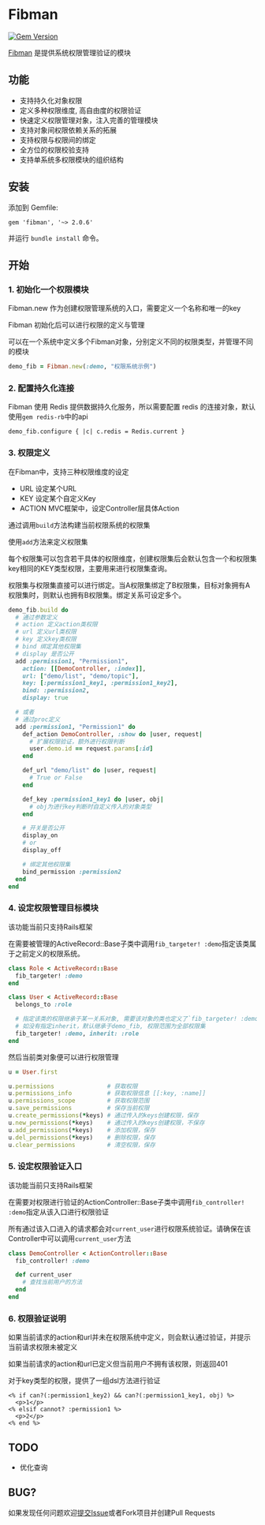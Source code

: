 # Fibman
[<img src="http://badge.fury.io/rb/fibman.png" alt="Gem Version" />](http://badge.fury.io/rb/fibman)

[Fibman](https://github.com/Warrenoo/fibman) 是提供系统权限管理验证的模块


## 功能

- 支持持久化对象权限
- 定义多种权限维度, 高自由度的权限验证
- 快速定义权限管理对象，注入完善的管理模块
- 支持对象间权限依赖关系的拓展
- 支持权限与权限间的绑定
- 全方位的权限校验支持
- 支持单系统多权限模块的组织结构

## 安装

添加到 Gemfile:

    gem 'fibman', '~> 2.0.6'

并运行 `bundle install` 命令。

## 开始

### 1. 初始化一个权限模块

Fibman.new 作为创建权限管理系统的入口，需要定义一个名称和唯一的key

Fibman 初始化后可以进行权限的定义与管理

可以在一个系统中定义多个Fibman对象，分别定义不同的权限类型，并管理不同的模块

```ruby
demo_fib = Fibman.new(:demo, "权限系统示例")
```

### 2. 配置持久化连接

Fibman 使用 Redis 提供数据持久化服务，所以需要配置 redis 的连接对象，默认使用`gem redis-rb`中的api

```
demo_fib.configure { |c| c.redis = Redis.current }
```

### 3. 权限定义

在Fibman中，支持三种权限维度的设定

- URL    设定某个URL
- KEY    设定某个自定义Key
- ACTION MVC框架中，设定Controller层具体Action

通过调用`build`方法构建当前权限系统的权限集

使用`add`方法来定义权限集

每个权限集可以包含若干具体的权限维度，创建权限集后会默认包含一个和权限集key相同的KEY类型权限，主要用来进行权限集查询。

权限集与权限集直接可以进行绑定。当A权限集绑定了B权限集，目标对象拥有A权限集时，则默认也拥有B权限集。绑定关系可设定多个。

```ruby
demo_fib.build do
  # 通过参数定义
  # action 定义action类权限
  # url 定义url类权限
  # key 定义key类权限
  # bind 绑定其他权限集
  # display 是否公开
  add :permission1, "Permission1",
    action: [[DemoController, :index]],
    url: ["demo/list", "demo/topic"],
    key: [:permission1_key1, :permission1_key2],
    bind: :permission2,
    display: true

  # 或者
  # 通过proc定义
  add :permission1, "Permission1" do
    def_action DemoController, :show do |user, request|
      # 扩展权限验证，额外进行权限判断
      user.demo.id == request.params[:id]
    end

    def_url "demo/list" do |user, request|
      # True or False
    end

    def_key :permission1_key1 do |user, obj|
      # obj为进行key判断时自定义传入的对象类型
    end

    # 开关是否公开
    display_on
    # or
    display_off

    # 绑定其他权限集
    bind_permission :permission2
  end
end
```

### 4. 设定权限管理目标模块

该功能当前只支持Rails框架

在需要被管理的ActiveRecord::Base子类中调用`fib_targeter! :demo`指定该类属于之前定义的权限系统。

```ruby
class Role < ActiveRecord::Base
  fib_targeter! :demo
end

class User < ActiveRecord::Base
  belongs_to :role

  # 指定该类的权限继承于某一关系对象, 需要该对象的类也定义了`fib_targeter! :demo`
  # 如没有指定inherit，默认继承于demo_fib, 权限范围为全部权限集
  fib_targeter! :demo, inherit: :role
end
```

然后当前类对象便可以进行权限管理
```ruby
u = User.first

u.permissions               # 获取权限
u.permissions_info          # 获取权限信息 [[:key, :name]]
u.permissions_scope         # 获取权限范围
u.save_permissions          # 保存当前权限
u.create_permissions(*keys) # 通过传入的keys创建权限，保存
u.new_permissions(*keys)    # 通过传入的keys创建权限，不保存
u.add_permissions(*keys)    # 添加权限，保存
u.del_permissions(*keys)    # 删除权限，保存
u.clear_permissions         # 清空权限，保存
```

### 5. 设定权限验证入口

该功能当前只支持Rails框架

在需要对权限进行验证的ActionController::Base子类中调用`fib_controller! :demo`指定从该入口进行权限验证

所有通过该入口进入的请求都会对`current_user`进行权限系统验证。请确保在该Controller中可以调用`current_user`方法

```ruby
class DemoController < ActionController::Base
  fib_controller! :demo

  def current_user
    # 查找当前用户的方法
  end
end
```

### 6. 权限验证说明

如果当前请求的action和url并未在权限系统中定义，则会默认通过验证，并提示当前请求权限未被定义

如果当前请求的action和url已定义但当前用户不拥有该权限，则返回401

对于key类型的权限，提供了一组dsl方法进行验证

```erb
<% if can?(:permission1_key2) && can?(:permission1_key1, obj) %>
  <p>1</p>
<% elsif cannot? :permission1 %>
  <p>2</p>
<% end %>
```

## TODO

- 优化查询

## BUG?

如果发现任何问题欢迎[提交Issue](https://github.com/Warrenoo/fibman/issues)或者Fork项目并创建Pull Requests

